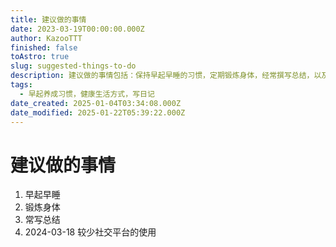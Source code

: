 ```yaml
---
title: 建议做的事情
date: 2023-03-19T00:00:00.000Z
author: KazooTTT
finished: false
toAstro: true
slug: suggested-things-to-do
description: 建议做的事情包括：保持早起早睡的习惯，定期锻炼身体，经常撰写总结，以及在2024年3月18日减少社交平台的使用。
tags:
  - 早起养成习惯，健康生活方式，写日记
date_created: 2025-01-04T03:34:08.000Z
date_modified: 2025-01-22T05:39:22.000Z
---
```


# 建议做的事情

1. 早起早睡
2. 锻炼身体
3. 常写总结
4. 2024-03-18 较少社交平台的使用
